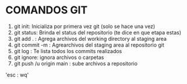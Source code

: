 # COMANDOS GIT

1. git init: Inicializa por primera vez git (solo se hace una vez)    
2. git status: Brinda el status del repositorio (te dice en que etapa estas)
3. git add . : Agrega archivos del working  directory al staging area
4. git commit -m : Agrearchivos del staging area al repositorio git 
5. git log : Te lista todos los commits realizados 
6. git ignore: ignora archivos o carpetas   
7. git push /u origin main : sube archivos a repositorio

'esc : wq'

